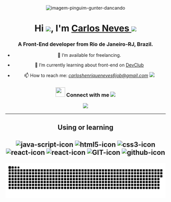 <br>
<div align="center">
      <img  align="center" width="110" height="128" src="https://cdn.discordapp.com/attachments/1005687154724307005/1089398426669686865/pinguin_gif.gif" alt="imagem-pinguim-gunter-dancando">
<div>

<h1 align="center">Hi <img src="https://github.com/abdoachhoubi/abdoachhoubi/blob/main/gifs/Hi.gif" width="30"/>, I'm <a href="https://github.com/Doritao?tab=repositories" target="blank"> Carlos Neves </a> <img src="https://emojis.slackmojis.com/emojis/images/1531849430/4246/blob-sunglasses.gif?1531849430" width="28"/></h1>
<h3 align="center">A Front-End developer from Rio de Janeiro-RJ, Brazil.</h3>



- 🤝 I’m available for freelancing.

- 🌱 I’m currently learning about front-end on <a href="https://plataforma.devclub.com.br/area/vitrine" target="blank">DevClub</a>

- 📫 How to reach me: *carloshenriqueneves6job@gmail.com*  <img src="https://cdn.discordapp.com/attachments/987861610498494484/1089416356186824804/852645001079029881.gif" width="27px">
  


<h3 align="center" > <img src="https://media.giphy.com/media/iY8CRBdQXODJSCERIr/giphy.gif" width="30" height="30"/>&nbsp;Connect with me <img src='https://raw.githubusercontent.com/ShahriarShafin/ShahriarShafin/main/Assets/handshake.gif' width="80px"/> </h3>
<div align="center" class="icons-social">
      <a  target="_blank" href="https://www.linkedin.com/in/carlos-neves-24995526b/">
      <img src="https://img.icons8.com/doodle/40/000000/linkedin--v2.png"></a>

</div>

----------------------------
<h2>Using or learning<h2>

<img src="https://camo.githubusercontent.com/9d07c04bdd98c662d5df9d4e1cc1de8446ffeaebca330feb161f1fb8e1188204/68747470733a2f2f696d672e736869656c64732e696f2f62616467652f4a6176615363726970742d4637444631453f7374796c653d666f722d7468652d6261646765266c6f676f3d6a617661736372697074266c6f676f436f6c6f723d626c61636b" alt="java-script-icon">
<img src="https://camo.githubusercontent.com/88ad5e5d1b163ef44817bb66c379d8374391ea6242245dfacd5162b79b51674c/68747470733a2f2f696d672e736869656c64732e696f2f62616467652f68746d6c352d2532334533344632362e7376673f7374796c653d666f722d7468652d6261646765266c6f676f3d68746d6c35266c6f676f436f6c6f723d626c61636b" alt="html5-icon">
<img src="https://camo.githubusercontent.com/845e6357429bf602ff12cb1e87b363c41baf7d9f702d3caa13d4c0af657934fa/68747470733a2f2f696d672e736869656c64732e696f2f62616467652f637373332d2532333135373242362e7376673f7374796c653d666f722d7468652d6261646765266c6f676f3d63737333266c6f676f436f6c6f723d626c61636b" alt="css3-icon">
<img src="https://camo.githubusercontent.com/0cdc0e2cff8b7df98f6cba4f1d2caf7271361d57317e902f567bfa5690d0962c/68747470733a2f2f696d672e736869656c64732e696f2f62616467652f6e6f64652e6a732d3065313831373f7374796c653d666f722d7468652d6261646765266c6f676f3d6e6f64652e6a73266c6f676f436f6c6f723d677265656e" alt="react-icon">
<img src="https://camo.githubusercontent.com/b5305b09ff823904ac7955132f386a50dcf86e3170120403355daeb9bf010ab5/68747470733a2f2f696d672e736869656c64732e696f2f62616467652f52656163742d3065313831373f7374796c653d666f722d7468652d6261646765266c6f676f3d5265616374266c6f676f436f6c6f723d383866356666" alt="react-icon">
<img src="https://camo.githubusercontent.com/ec0d32e85caf4723d5182a75338c89f85a2c3679aed0c46c9ee9fd1c8dc2a316/68747470733a2f2f696d672e736869656c64732e696f2f62616467652f6769742d2532334630353033332e7376673f7374796c653d666f722d7468652d6261646765266c6f676f3d676974266c6f676f436f6c6f723d7768697465" alt="GIT-icon">
<img src="https://camo.githubusercontent.com/f6d50128cb007f85916b7a899da5d94f654dce35a37331c8d28573aef46f4274/68747470733a2f2f696d672e736869656c64732e696f2f62616467652f6769746875622d2532333132313031312e7376673f7374796c653d666f722d7468652d6261646765266c6f676f3d676974687562266c6f676f436f6c6f723d7768697465" alt="github-icon">

![Snake animation](https://github.com/kori-lab/kori-lab/blob/output/github-contribution-grid-snake.svg)
